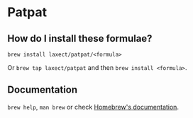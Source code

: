 # Patpat

## How do I install these formulae?

`brew install laxect/patpat/<formula>`

Or `brew tap laxect/patpat` and then `brew install <formula>`.

## Documentation

`brew help`, `man brew` or check [Homebrew's documentation](https://docs.brew.sh).
